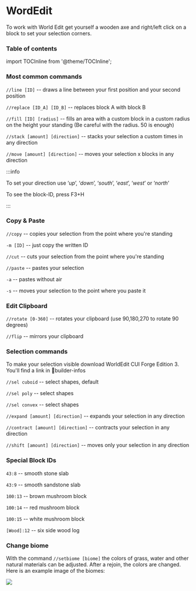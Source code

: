 # WordEdit

To work with World Edit get yourself a wooden axe and right/left click on a block to set your selection corners.

### Table of contents
import TOCInline from '@theme/TOCInline';

<TOCInline toc={toc} />

### Most common commands

`//line [ID]` -- draws a line between your first position and your second position

`//replace [ID_A] [ID_B]` -- replaces block A with block B

`//fill [ID] [radius]` -- fills an area with a custom block in a custom radius on the height your standing (Be careful with the radius. 50 is enough)

`//stack [amount] [direction]` -- stacks your selection a custom times in any direction

`//move [amount] [direction]` -- moves your selection x blocks in any direction

:::info

To set your direction use ‘_up_’, ‘_down_’, ‘_south_’, ‘_east_’, ‘_west_’ or ‘_north_’

To see the block-ID, press F3+H

:::

### Copy & Paste

`//copy` -- copies your selection from the point where you're standing

`-m [ID]` -- just copy the written ID

`//cut` -- cuts your selection from the point where you're standing

`//paste` -- pastes your selection

`-a` -- pastes without air

`-s` -- moves your selection to the point where you paste it

### Edit Clipboard

`//rotate [0-360]` -- rotates your clipboard (use 90,180,270 to rotate 90 degrees)

`//flip` -- mirrors your clipboard

### Selection commands
To make your selection visible download WorldEdit CUI Forge Edition 3. You'll find a link in 📌builder-infos

`//sel cuboid` -- select shapes, default

`//sel poly` -- select shapes

`//sel convex` -- select shapes

`//expand [amount] [direction]` -- expands your selection in any direction

`//contract [amount] [direction]` -- contracts your selection in any direction

`//shift [amount] [direction]` -- moves only your selection in any direction

### Special Block IDs

`43:8` -- smooth stone slab

`43:9` -- smooth sandstone slab

`100:13` -- brown mushroom block

`100:14` -- red mushroom block

`100:15` -- white mushroom block

`[Wood]:12` -- six side wood log

### Change biome

With the command `//setbiome [biome]` the colors of grass, water and other natural materials can be adjusted. After a rejoin, the colors are changed. Here is an example image of the biomes:

![](https://media.discordapp.net/attachments/781642142174019594/814954318192574554/image.png?width=1178&height=663)
